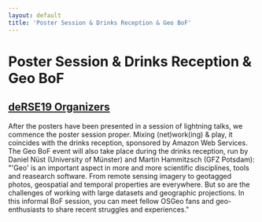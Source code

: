 ```yaml
---
layout: default
title: 'Poster Session & Drinks Reception & Geo BoF'
---
```


# Poster Session & Drinks Reception & Geo BoF

## [deRSE19 Organizers](../../speaker/JR7ZCK/)

After the posters have been presented in a session of lightning talks, we commence the poster session proper. Mixing (net)work(ing) & play, it coincides with the drinks reception, sponsored by Amazon Web Services.  The Geo BoF event will also take place during the drinks reception, run by Daniel Nüst (University of Münster) and Martin Hammitzsch (GFZ Potsdam): "'Geo' is an important aspect in more and more scientific disciplines, tools and reasearch software. From remote sensing imagery to geotagged photos, geospatial and temporal properties are everywhere. But so are the challenges of working with large datasets and geographic projections. In this informal BoF session, you can meet fellow OSGeo fans and geo-enthusiasts to share recent struggles and experiences."